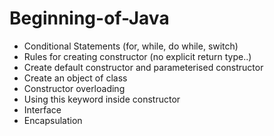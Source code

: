 # Beginning-of-Java
+ Conditional Statements (for, while, do while, switch)
+ Rules for creating constructor (no explicit return type..)
+ Create default constructor and parameterised constructor 
+ Create an object of class
+ Constructor overloading
+ Using this keyword inside constructor
+ Interface
+ Encapsulation
